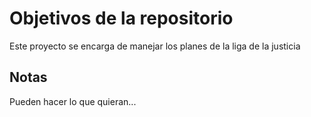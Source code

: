 # Objetivos de la repositorio

Este proyecto se encarga de manejar los planes de la liga de la justicia


## Notas
Pueden hacer lo que quieran...

 